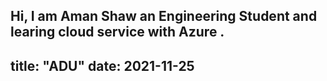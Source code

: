 Hi, I am Aman Shaw an Engineering Student and learing cloud service with Azure .
---
title: "ADU"
date: 2021-11-25
---
